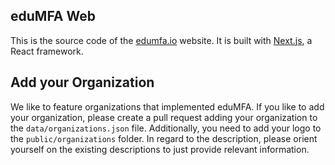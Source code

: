 ## eduMFA Web

This is the source code of the [edumfa.io](https://edumfa.io) website. It is built with [Next.js](https://nextjs.org/),
a React framework.

## Add your Organization

We like to feature organizations that implemented eduMFA. If you like to add your organization, please create a pull
request adding your organization to the `data/organizations.json` file. Additionally, you need to add your logo to
the `public/organizations` folder. In regard to the description, please orient yourself on the existing descriptions to
just provide relevant information.
